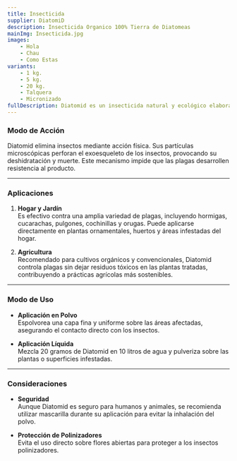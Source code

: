 ```yaml
---
title: Insecticida
supplier: DiatomiD
description: Insecticida Organico 100% Tierra de Diatomeas
mainImg: Insecticida.jpg
images: 
    - Hola
    - Chau
    - Como Estas
variants: 
    - 1 kg.
    - 5 kg.
    - 20 kg.
    - Talquera
    - Micronizado
fullDescription: Diatomid es un insecticida natural y ecológico elaborado a partir de tierra de diatomeas, un mineral compuesto por los restos fosilizados de algas unicelulares. Este producto se destaca por su eficacia en el control de plagas y su seguridad para humanos, animales y plantas.
---
```

### **Modo de Acción**

Diatomid elimina insectos mediante acción física. Sus partículas microscópicas perforan el exoesqueleto de los insectos, provocando su deshidratación y muerte. Este mecanismo impide que las plagas desarrollen resistencia al producto.

---

### **Aplicaciones**

1. **Hogar y Jardín**  
   Es efectivo contra una amplia variedad de plagas, incluyendo hormigas, cucarachas, pulgones, cochinillas y orugas. Puede aplicarse directamente en plantas ornamentales, huertos y áreas infestadas del hogar.

2. **Agricultura**  
   Recomendado para cultivos orgánicos y convencionales, Diatomid controla plagas sin dejar residuos tóxicos en las plantas tratadas, contribuyendo a prácticas agrícolas más sostenibles.

---

### **Modo de Uso**

- **Aplicación en Polvo**  
  Espolvorea una capa fina y uniforme sobre las áreas afectadas, asegurando el contacto directo con los insectos.

- **Aplicación Líquida**  
  Mezcla 20 gramos de Diatomid en 10 litros de agua y pulveriza sobre las plantas o superficies infestadas.

---

### **Consideraciones**

- **Seguridad**  
  Aunque Diatomid es seguro para humanos y animales, se recomienda utilizar mascarilla durante su aplicación para evitar la inhalación del polvo.

- **Protección de Polinizadores**  
  Evita el uso directo sobre flores abiertas para proteger a los insectos polinizadores.
